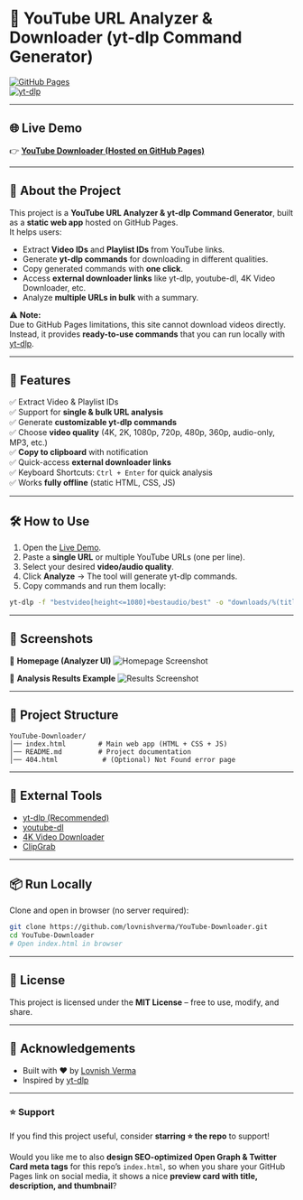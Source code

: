 # 🎥 YouTube URL Analyzer & Downloader (yt-dlp Command Generator)

[![GitHub Pages](https://img.shields.io/badge/Live%20Demo-GitHub%20Pages-brightgreen?style=for-the-badge&logo=github)](https://lovnishverma.github.io/YouTube-Downloader/)  
[![yt-dlp](https://img.shields.io/badge/powered%20by-yt--dlp-blue?style=for-the-badge&logo=youtube)](https://github.com/yt-dlp/yt-dlp)

---

## 🌐 Live Demo  
👉 **[YouTube Downloader (Hosted on GitHub Pages)](https://lovnishverma.github.io/YouTube-Downloader/)**  

---

## 📌 About the Project
This project is a **YouTube URL Analyzer & yt-dlp Command Generator**, built as a **static web app** hosted on GitHub Pages.  
It helps users:
- Extract **Video IDs** and **Playlist IDs** from YouTube links.
- Generate **yt-dlp commands** for downloading in different qualities.
- Copy generated commands with **one click**.
- Access **external downloader links** like yt-dlp, youtube-dl, 4K Video Downloader, etc.  
- Analyze **multiple URLs in bulk** with a summary.

⚠️ **Note:**  
Due to GitHub Pages limitations, this site cannot download videos directly. Instead, it provides **ready-to-use commands** that you can run locally with [yt-dlp](https://github.com/yt-dlp/yt-dlp).

---

## 🚀 Features
✅ Extract Video & Playlist IDs  
✅ Support for **single & bulk URL analysis**  
✅ Generate **customizable yt-dlp commands**  
✅ Choose **video quality** (4K, 2K, 1080p, 720p, 480p, 360p, audio-only, MP3, etc.)  
✅ **Copy to clipboard** with notification  
✅ Quick-access **external downloader links**  
✅ Keyboard Shortcuts: `Ctrl + Enter` for quick analysis  
✅ Works **fully offline** (static HTML, CSS, JS)  

---

## 🛠️ How to Use
1. Open the [Live Demo](https://lovnishverma.github.io/YouTube-Downloader/).  
2. Paste a **single URL** or multiple YouTube URLs (one per line).  
3. Select your desired **video/audio quality**.  
4. Click **Analyze** → The tool will generate yt-dlp commands.  
5. Copy commands and run them locally:  

```bash
yt-dlp -f "bestvideo[height<=1080]+bestaudio/best" -o "downloads/%(title).80s.%(ext)s" "https://www.youtube.com/watch?v=VIDEO_ID"
````

---

## 📸 Screenshots

🔹 **Homepage (Analyzer UI)**
![Homepage Screenshot](https://github.com/user-attachments/assets/76b1e12d-870f-4347-b118-62caa967eb4d)

🔹 **Analysis Results Example**
![Results Screenshot](https://github.com/user-attachments/assets/bc62e4be-e38e-48bf-86c0-988ece250b0a)

---

## 📂 Project Structure

```
YouTube-Downloader/
│── index.html        # Main web app (HTML + CSS + JS)
│── README.md         # Project documentation
│── 404.html           # (Optional) Not Found error page
```

---

## 🔗 External Tools

* [yt-dlp (Recommended)](https://github.com/yt-dlp/yt-dlp)
* [youtube-dl](https://ytdl-org.github.io/youtube-dl/)
* [4K Video Downloader](https://www.4kdownload.com/)
* [ClipGrab](https://clipgrab.org/)

---

## 📦 Run Locally

Clone and open in browser (no server required):

```bash
git clone https://github.com/lovnishverma/YouTube-Downloader.git
cd YouTube-Downloader
# Open index.html in browser
```

---

## 📜 License

This project is licensed under the **MIT License** – free to use, modify, and share.

---

## 🙌 Acknowledgements

* Built with ❤️ by [Lovnish Verma](https://github.com/lovnishverma)
* Inspired by [yt-dlp](https://github.com/yt-dlp/yt-dlp)

---

### ⭐ Support

If you find this project useful, consider **starring ⭐ the repo** to support!


Would you like me to also **design SEO-optimized Open Graph & Twitter Card meta tags** for this repo’s `index.html`, so when you share your GitHub Pages link on social media, it shows a nice **preview card with title, description, and thumbnail**?
```
